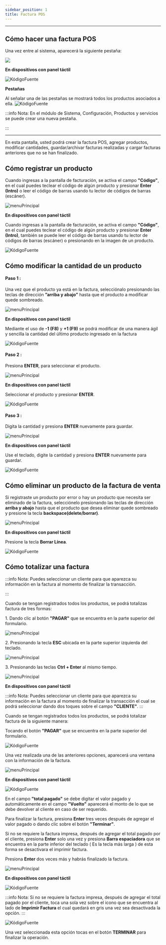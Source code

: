 ```yaml
---
sidebar_position: 1
title: Factura POS
---
```


---

## Cómo hacer una factura POS

Una vez entre al sistema, aparecerá la siguiente pestaña:

![](/img/facturacion/form_facturacion.png)

**En dispositivos con panel táctil**

![KódigoFuente](/img/facturacion/tactilFacturacion/tc_form_facturacion_tactil.png)

**Pestañas**

Al señalar una de las pestañas se mostrará todos los productos asociados a ella.
![KódigoFuente](/img/facturacion/tc_form_facturacion.png)

:::info Nota:
En el módulo de Sistema, Configuración, Productos y servicios se puede crear una nueva pestaña.

:::

---

En esta pantalla, usted podrá crear la factura POS, agregar productos, modificar cantidades, guardar/archivar facturas realizadas y cargar facturas anteriores que no se han finalizado.

## Cómo registrar un producto

Cuando ingresas a la pantalla de facturación, se activa el campo **"Código"**, en el cual puedes teclear el código de algún producto y presionar **Enter (Intro)** o leer el código de barras usando tu lector de códigos de barras (escáner).

![menuPrincipal](/img/facturacion/facturaPOS/campo_codigo.png)

**En dispositivos con panel táctil**

Cuando ingresas a la pantalla de facturación, se activa el campo **"Código"**, en el cual puedes teclear el código de algún producto y presionar **Enter (Intro)**, también se puede leer el código de barras usando tu lector de códigos de barras (escáner) o presionando en la imagen de un producto.

![KódigoFuente](/img/facturacion/facturaPOS/tactilFacturaPOS/tc_campo_codigo.png)

## Cómo modificar la cantidad de un producto

#### Paso 1 :

Una vez que el producto ya está en la factura, selecciónalo presionando las teclas de dirección **”arriba y abajo”** hasta que el producto a modificar quede sombreado.

![menuPrincipal](/img/facturacion/modificar_cantidad1.png)

**En dispositivos con panel táctil**

Mediante el uso de **\-1 (F8)** y **+1 (F9)** se podrá modificar de una manera ágil y sencilla la cantidad del último producto ingresado en la factura

![KódigoFuente](/img/facturacion/facturaPOS/tactilFacturaPOS/tc_cantidades_F8_Y_F9.png)

#### Paso 2 :

Presiona **ENTER**, para seleccionar el producto.

![menuPrincipal](/img/facturacion/modificar_cantidad2.png)

**En dispositivos con panel táctil**

Seleccionar el producto y presionar **ENTER**.

![KódigoFuente](/img/facturacion/facturaPOS/tactilFacturaPOS/tc_seleccionar_producto.png)

#### Paso 3 :

Digita la cantidad y presiona **ENTER** nuevamente para guardar.

![menuPrincipal](/img/facturacion/modificar_cantidad3.png)

**En dispositivos con panel táctil**

Use el teclado, digite la cantidad y presiona **ENTER** nuevamente para guardar.

![KódigoFuente](/img/facturacion/facturaPOS/tactilFacturaPOS/tc_cantidades.png)

## Cómo eliminar un producto de la factura de venta

Si registraste un producto por error o hay un producto que necesita ser eliminado de la factura, selecciónelo presionando las teclas de dirección **arriba y abajo** hasta que el producto que desea eliminar quede sombreado y presione la tecla **backspace(delete/borrar)**.

![menuPrincipal](/img/facturacion/backspace.png)

**En dispositivos con panel táctil**

Presione la tecla **Borrar Línea**.

![KódigoFuente](/img/facturacion/facturaPOS/tactilFacturaPOS/tc_borrar.png)

## Cómo totalizar una factura

:::info Nota:
Puedes seleccionar un cliente para que aparezca su información en la factura al momento de finalizar la transacción.

:::

Cuando se tengan registrados todos los productos, se podrá totalizas factura de tres formas:

1\. Dando clic al botón **"PAGAR"** que se encuentra en la parte superior del formulario.

![menuPrincipal](/img/facturacion/facturaPOS/boton_pagar.png)

2\. Presionando la tecla **ESC** ubicada en la parte superior izquierda del teclado.

![menuPrincipal](/img/facturacion/esc.png)

3\. Presionando las teclas **Ctrl + Enter** al mismo tiempo.

![menuPrincipal](/img/facturacion/ctrl_enter.png)

**En dispositivos con panel táctil**

:::info Nota:
Puedes seleccionar un cliente para que aparezca su información en la factura al momento de finalizar la transacción el cual se podrá seleccionar dando dos toques sobre el campo **"CLIENTE"**.
:::

Cuando se tengan registrados todos los productos, se podrá totalizar factura de la siguiente manera:

Tocando el botón **"PAGAR"** que se encuentra en la parte superior del formulario.

![KódigoFuente](/img/facturacion/facturaPOS/tactilFacturaPOS/tc_boton_pagar.png)

Una vez realizada una de las anteriores opciones, aparecerá una ventana con la información de la factura.

![menuPrincipal](/img/facturacion/facturaPOS/form_totalizar.png)

**En dispositivos con panel táctil**

![KódigoFuente](/img/facturacion/facturaPOS/tactilFacturaPOS/tc_form_totalizar.png)

En el campo **"total pagado"** se debe digitar el valor pagado y automáticamente en el campo **"Vuelto"** aparecerá el monto de lo que se debe devolver al cliente en caso de ser requerido.

Para finalizar la factura, presiona **Enter** tres veces después de agregar el valor pagado o dando clic sobre el botón **"Terminar"**.

Si no se requiere la factura impresa, después de agregar el total pagado por el cliente, presiona **Enter** solo una vez y presiona **Barra espaciadora** que se encuentra en la parte inferior del teclado ( Es la tecla más larga ) de esta forma se desactivara el imprimir factura.

Presiona **Enter** dos veces más y habrás finalizado la factura.

![menuPrincipal](/img/facturacion/facturaPOS/totalizar_factura.png)

**En dispositivos con panel táctil**

![KódigoFuente](/img/facturacion/facturaPOS/tactilFacturaPOS/tc_totalizar_factura.png)

:::info Nota:
Si no se requiere la factura impresa, después de agregar el total pagado por el cliente, toca una sola vez sobre el icono que se encuentra al lado de **Imprimir Factura** el cual quedará en gris una vez sea desactivada la opción.
:::

![KódigoFuente](/img/facturacion/facturaPOS/tactilFacturaPOS/tc_totalizar_imprimir_factura.png)

Una vez seleccionada esta opción tocas en el botón **TERMINAR** para finalizar la operación.

